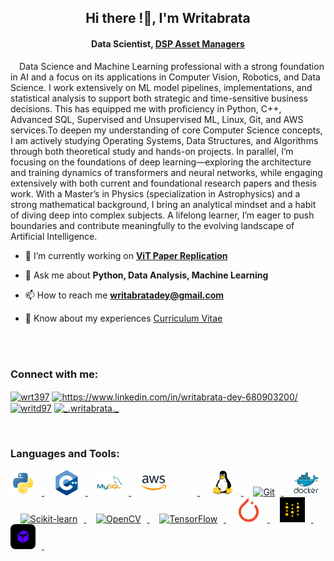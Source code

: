 <h2 align="center">Hi there !👋, I'm Writabrata</h2>
<h4 align="center">Data Scientist, <a href="https://www.dspim.com">DSP Asset Managers</a></h4>
<p>
&emsp;Data Science and Machine Learning professional with a strong foundation in AI and a focus on its applications in Computer Vision, Robotics, and Data Science. I work extensively on ML model pipelines, implementations, and statistical analysis to support both strategic and time-sensitive business decisions. This has equipped me with proficiency in Python, C++, Advanced SQL, Supervised and Unsupervised ML, Linux, Git, and AWS services.To deepen my understanding of core Computer Science concepts, I am actively studying Operating Systems, Data Structures, and Algorithms through both theoretical study and hands-on projects. In parallel, I’m focusing on the foundations of deep learning—exploring the architecture and training dynamics of transformers and neural networks, while engaging extensively with both current and foundational research papers and thesis work. With a Master’s in Physics (specialization in Astrophysics) and a strong mathematical background, I bring an analytical mindset and a habit of diving deep into complex subjects. A lifelong learner, I’m eager to push boundaries and contribute meaningfully to the evolving landscape of Artificial Intelligence.
</p>

- 🔭 I’m currently working on <a href="https://github.com/WRD397/ViT_REPLICATION">**ViT Paper Replication**</a>

- 💬 Ask me about **Python, Data Analysis, Machine Learning**

- 📫 How to reach me **writabratadey@gmail.com**

- 📄 Know about my experiences [Curriculum Vitae](https://github.com/WRD397/Documents/blob/main/WritabrataDey_CV.pdf)

</br></br>

<h3 align="left">Connect with me:</h3>
<p align="left">
<a href="https://twitter.com/wrt397" target="blank"><img align="center" src="https://raw.githubusercontent.com/rahuldkjain/github-profile-readme-generator/master/src/images/icons/Social/twitter.svg" alt="wrt397" height="30" width="40" /></a>
<a href="https://www.linkedin.com/in/writabrata-dey-680903200/" target="blank"><img align="center" src="https://raw.githubusercontent.com/rahuldkjain/github-profile-readme-generator/master/src/images/icons/Social/linked-in-alt.svg" alt="https://www.linkedin.com/in/writabrata-dey-680903200/" height="30" width="40" /></a>
<a href="https://www.hackerrank.com/writd97" target="blank"><img align="center" src="https://raw.githubusercontent.com/rahuldkjain/github-profile-readme-generator/master/src/images/icons/Social/hackerrank.svg" alt="writd97" height="30" width="40" /></a>
<a href="https://instagram.com/_.writabrata._" target="blank"><img align="center" src="https://raw.githubusercontent.com/rahuldkjain/github-profile-readme-generator/master/src/images/icons/Social/instagram.svg" alt="_.writabrata._" height="30" width="40" /></a>
</p>
</br>

<h3 align="left">Languages and Tools:</h3>
<p align="left">
  <a href="https://www.python.org" target="_blank" rel="noreferrer">
    <img src="https://raw.githubusercontent.com/devicons/devicon/master/icons/python/python-original.svg" alt="Python" width="40" height="40" style="margin-right: 10px;" />
  </a>&nbsp;&nbsp;&nbsp;

  <a href="https://isocpp.org/" target="_blank" rel="noreferrer">
    <img src="https://raw.githubusercontent.com/devicons/devicon/master/icons/cplusplus/cplusplus-original.svg" alt="C++" width="40" height="40" style="margin-right: 10px;" />
  </a>&nbsp;&nbsp;&nbsp;

  <a href="https://www.mysql.com/" target="_blank" rel="noreferrer">
    <img src="https://raw.githubusercontent.com/devicons/devicon/master/icons/mysql/mysql-original-wordmark.svg" alt="MySQL" width="40" height="40" style="margin-right: 10px;" />
  </a>&nbsp;&nbsp;&nbsp;
<!--
  <a href="https://www.postgresql.org/" target="_blank" rel="noreferrer">
    <img src="https://raw.githubusercontent.com/devicons/devicon/master/icons/postgresql/postgresql-original-wordmark.svg" alt="PostgreSQL" width="40" height="40" style="margin-right: 10px;" />
  </a>
-->
<!--
  <a href="https://www.microsoft.com/en-us/sql-server" target="_blank" rel="noreferrer">
    <img src="https://www.svgrepo.com/show/303229/microsoft-sql-server-logo.svg" alt="MS SQL Server" width="40" height="40" style="margin-right: 10px;" />
  </a> 
-->
  <a href="https://aws.amazon.com/" target="_blank" rel="noreferrer">
    <img src="https://raw.githubusercontent.com/devicons/devicon/master/icons/amazonwebservices/amazonwebservices-original-wordmark.svg" alt="AWS" width="40" height="40" style="margin-right: 50px;" />
  </a>&nbsp;&nbsp;&nbsp;

  <a href="https://www.linux.org/" target="_blank" rel="noreferrer">
    <img src="https://raw.githubusercontent.com/devicons/devicon/master/icons/linux/linux-original.svg" alt="Linux" width="40" height="40" style="margin-right: 10px;" />
  </a>&nbsp;&nbsp;&nbsp;

  <a href="https://git-scm.com/" target="_blank" rel="noreferrer">
    <img src="https://www.vectorlogo.zone/logos/git-scm/git-scm-icon.svg" alt="Git" width="40" height="40" style="margin-right: 10px;" />
  </a>&nbsp;&nbsp;&nbsp;

  <a href="https://www.docker.com/" target="_blank" rel="noreferrer">
    <img src="https://raw.githubusercontent.com/devicons/devicon/master/icons/docker/docker-original-wordmark.svg" alt="Docker" width="40" height="40" style="margin-right: 10px;" />
  </a>&nbsp;&nbsp;&nbsp;

  <a href="https://scikit-learn.org/" target="_blank" rel="noreferrer">
    <img src="https://upload.wikimedia.org/wikipedia/commons/0/05/Scikit_learn_logo_small.svg" alt="Scikit-learn" width="40" height="40" style="margin-right: 10px;" />
  </a>&nbsp;&nbsp;&nbsp;

  <a href="https://opencv.org/" target="_blank" rel="noreferrer">
    <img src="https://www.vectorlogo.zone/logos/opencv/opencv-icon.svg" alt="OpenCV" width="40" height="40" style="margin-right: 10px;" />
  </a>&nbsp;&nbsp;&nbsp;

  <a href="https://www.tensorflow.org/" target="_blank" rel="noreferrer">
    <img src="https://www.vectorlogo.zone/logos/tensorflow/tensorflow-icon.svg" alt="TensorFlow" width="40" height="40" style="margin-right: 10px;" />
  </a>&nbsp;&nbsp;&nbsp;

  <a href="https://pytorch.org/" target="_blank" rel="noreferrer">
    <img src="https://raw.githubusercontent.com/devicons/devicon/master/icons/pytorch/pytorch-original.svg" alt="PyTorch" width="40" height="40" style="margin-right: 10px;" />
  </a>&nbsp;&nbsp;&nbsp;
<!--
  <a href="https://wandb.ai/" target="_blank" rel="noreferrer">
    <img src="https://upload.wikimedia.org/wikipedia/commons/6/61/W%26B_Logo_Icon.png" alt="Weights & Biases" width="40" height="40" style="margin-right: 10px;" />
  </a>&nbsp;&nbsp;&nbsp;
-->
  <a href="https://wandb.ai/" target="_blank" rel="noreferrer">
    <img src="https://github.com/WRD397/WRD397/blob/main/asset/icons/wandb900.png" alt="Weights & Biases" width="40" height="40" style="margin-right: 10px;" />
  </a>&nbsp;&nbsp;&nbsp;

  <a href="https://www.runpod.io/" target="_blank" rel="noreferrer">
    <img src="https://github.com/WRD397/WRD397/blob/main/asset/icons/runpod225.png" alt="RunPod" width="40" height="40" style="margin-right: 10px; border-radius: 8px;" />
  </a>&nbsp;&nbsp;&nbsp;
</p>

<!--
<h3 align="left">Languages and Tools:</h3>
<p align="left"> <a href="https://aws.amazon.com" target="_blank" rel="noreferrer"> <img src="https://raw.githubusercontent.com/devicons/devicon/master/icons/amazonwebservices/amazonwebservices-original-wordmark.svg" alt="aws" width="40" height="40"/> </a>    <a href="https://www.w3schools.com/cpp/" target="_blank" rel="noreferrer"> <img src="https://raw.githubusercontent.com/devicons/devicon/master/icons/cplusplus/cplusplus-original.svg" alt="cplusplus" width="40" height="40"/></a>    <a href="https://www.docker.com/" target="_blank" rel="noreferrer"> <img src="https://raw.githubusercontent.com/devicons/devicon/master/icons/docker/docker-original-wordmark.svg" alt="docker" width="40" height="40"/> </a>     <a href="https://git-scm.com/" target="_blank" rel="noreferrer"> <img src="https://www.vectorlogo.zone/logos/git-scm/git-scm-icon.svg" alt="git" width="40" height="40"/> </a>     <a href="https://www.linux.org/" target="_blank" rel="noreferrer"> <img src="https://raw.githubusercontent.com/devicons/devicon/master/icons/linux/linux-original.svg" alt="linux" width="40" height="40"/> </a>     <a href="https://www.microsoft.com/en-us/sql-server" target="_blank" rel="noreferrer"> <img src="https://www.svgrepo.com/show/303229/microsoft-sql-server-logo.svg" alt="mssql" width="40" height="40"/> </a>     <a href="https://www.mysql.com/" target="_blank" rel="noreferrer"> <img src="https://raw.githubusercontent.com/devicons/devicon/master/icons/mysql/mysql-original-wordmark.svg" alt="mysql" width="40" height="40"/> </a>    <a href="https://opencv.org/" target="_blank" rel="noreferrer"> <img src="https://www.vectorlogo.zone/logos/opencv/opencv-icon.svg" alt="opencv" width="40" height="40"/> </a>    <a href="https://pandas.pydata.org/" target="_blank" rel="noreferrer"> <img src="https://raw.githubusercontent.com/devicons/devicon/2ae2a900d2f041da66e950e4d48052658d850630/icons/pandas/pandas-original.svg" alt="pandas" width="40" height="40"/> </a>     <a href="https://www.postgresql.org" target="_blank" rel="noreferrer"> <img src="https://raw.githubusercontent.com/devicons/devicon/master/icons/postgresql/postgresql-original-wordmark.svg" alt="postgresql" width="40" height="40"/> </a>     <a href="https://www.python.org" target="_blank" rel="noreferrer"> <img src="https://raw.githubusercontent.com/devicons/devicon/master/icons/python/python-original.svg" alt="python" width="40" height="40"/> </a>       <a href="https://scikit-learn.org/" target="_blank" rel="noreferrer"> <img src="https://upload.wikimedia.org/wikipedia/commons/0/05/Scikit_learn_logo_small.svg" alt="scikit_learn" width="40" height="40"/> </a>     <a href="https://www.tensorflow.org" target="_blank" rel="noreferrer"> <img src="https://www.vectorlogo.zone/logos/tensorflow/tensorflow-icon.svg" alt="tensorflow" width="40" height="40"/> </a> 
</p>
</br>
<p>&nbsp;<img align="center" src="https://github-readme-stats.vercel.app/api?username=wrd397&show_icons=true&locale=en" alt="wrd397" /></p> -->

